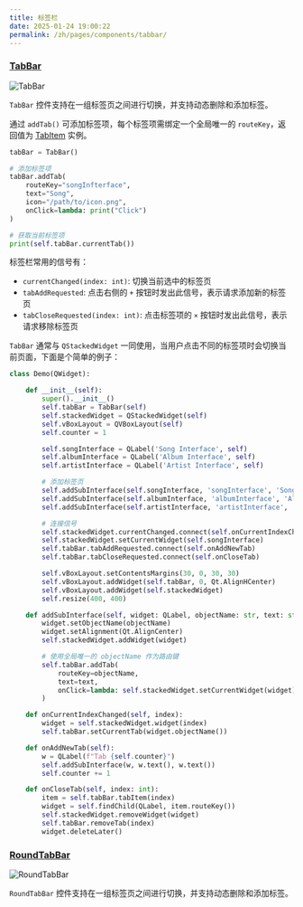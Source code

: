 ```yaml
---
title: 标签栏
date: 2025-01-24 19:00:22
permalink: /zh/pages/components/tabbar/
---
```


### [TabBar](https://pyqt-fluent-widgets.readthedocs.io/zh-cn/latest/autoapi/qfluentwidgets/components/widgets/tab_view/index.html#qfluentwidgets.components.widgets.tab_view.TabBar)

![TabBar](/img/components/tabbar/TabBar.png)

`TabBar` 控件支持在一组标签页之间进行切换，并支持动态删除和添加标签。

通过 `addTab()` 可添加标签项，每个标签项需绑定一个全局唯一的 `routeKey`，返回值为 [TabItem](https://pyqt-fluent-widgets.readthedocs.io/zh-cn/latest/autoapi/qfluentwidgets/components/widgets/tab_view/index.html#qfluentwidgets.components.widgets.tab_view.TabItem) 实例。

```python
tabBar = TabBar()

# 添加标签项
tabBar.addTab(
    routeKey="songInfterface",
    text="Song",
    icon="/path/to/icon.png",
    onClick=lambda: print("Click")
)

# 获取当前标签项
print(self.tabBar.currentTab())
```

标签栏常用的信号有：
* `currentChanged(index: int)`: 切换当前选中的标签页
* `tabAddRequested`: 点击右侧的 `+` 按钮时发出此信号，表示请求添加新的标签页
* `tabCloseRequested(index: int)`: 点击标签项的 `×` 按钮时发出此信号，表示请求移除标签页

`TabBar` 通常与 `QStackedWidget` 一同使用，当用户点击不同的标签项时会切换当前页面，下面是个简单的例子：

```python
class Demo(QWidget):

    def __init__(self):
        super().__init__()
        self.tabBar = TabBar(self)
        self.stackedWidget = QStackedWidget(self)
        self.vBoxLayout = QVBoxLayout(self)
        self.counter = 1

        self.songInterface = QLabel('Song Interface', self)
        self.albumInterface = QLabel('Album Interface', self)
        self.artistInterface = QLabel('Artist Interface', self)

        # 添加标签页
        self.addSubInterface(self.songInterface, 'songInterface', 'Song')
        self.addSubInterface(self.albumInterface, 'albumInterface', 'Album')
        self.addSubInterface(self.artistInterface, 'artistInterface', 'Artist')

        # 连接信号
        self.stackedWidget.currentChanged.connect(self.onCurrentIndexChanged)
        self.stackedWidget.setCurrentWidget(self.songInterface)
        self.tabBar.tabAddRequested.connect(self.onAddNewTab)
        self.tabBar.tabCloseRequested.connect(self.onCloseTab)

        self.vBoxLayout.setContentsMargins(30, 0, 30, 30)
        self.vBoxLayout.addWidget(self.tabBar, 0, Qt.AlignHCenter)
        self.vBoxLayout.addWidget(self.stackedWidget)
        self.resize(400, 400)

    def addSubInterface(self, widget: QLabel, objectName: str, text: str):
        widget.setObjectName(objectName)
        widget.setAlignment(Qt.AlignCenter)
        self.stackedWidget.addWidget(widget)

        # 使用全局唯一的 objectName 作为路由键
        self.tabBar.addTab(
            routeKey=objectName,
            text=text,
            onClick=lambda: self.stackedWidget.setCurrentWidget(widget)
        )

    def onCurrentIndexChanged(self, index):
        widget = self.stackedWidget.widget(index)
        self.tabBar.setCurrentTab(widget.objectName())

    def onAddNewTab(self):
        w = QLabel(f"Tab {self.counter}")
        self.addSubInterface(w, w.text(), w.text())
        self.counter += 1

    def onCloseTab(self, index: int):
        item = self.tabBar.tabItem(index)
        widget = self.findChild(QLabel, item.routeKey())
        self.stackedWidget.removeWidget(widget)
        self.tabBar.removeTab(index)
        widget.deleteLater()

```


### [RoundTabBar](https://qfluentwidgets.com/zh/price)

![RoundTabBar](/img/components/tabbar/RoundTabBar.png)

`RoundTabBar` 控件支持在一组标签页之间进行切换，并支持动态删除和添加标签。